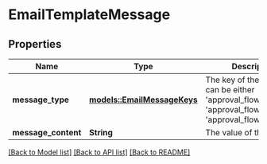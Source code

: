 # EmailTemplateMessage

## Properties

Name | Type | Description | Notes
------------ | ------------- | ------------- | -------------
**message_type** | [**models::EmailMessageKeys**](EmailMessageKeys.md) | The key of the message, can be either 'approval_flows_deny', 'approval_flows_approve', 'approval_flows_request' | 
**message_content** | **String** | The value of the message | 

[[Back to Model list]](../README.md#documentation-for-models) [[Back to API list]](../README.md#documentation-for-api-endpoints) [[Back to README]](../README.md)


